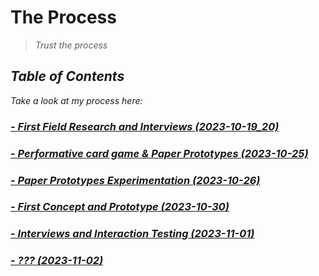 # The Process

> <em>Trust the process <em>

## Table of Contents
Take a look at my process here:

### [- First Field Research and Interviews (2023-10-19_20)](/process/2023-10-19_20)
### [- Performative card game & Paper Prototypes (2023-10-25)](/process/2023-10-25/)
### [- Paper Prototypes Experimentation (2023-10-26)](/process/2023-10-26/)
### [- First Concept and Prototype (2023-10-30)](/process/2023-10-30/)
### [- Interviews and Interaction Testing (2023-11-01)](/process/2023-11-01/)
### [- ??? (2023-11-02)](/process/2023-11-02/)